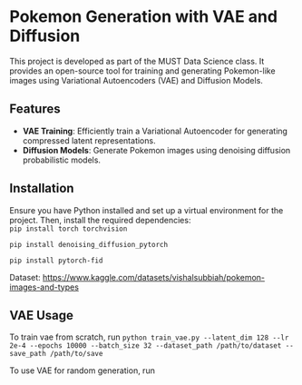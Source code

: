 # **Pokemon Generation with VAE and Diffusion**

This project is developed as part of the MUST Data Science class. It provides an open-source tool for training and generating Pokemon-like images using Variational Autoencoders (VAE) and Diffusion Models.

## **Features**
- **VAE Training**: Efficiently train a Variational Autoencoder for generating compressed latent representations.
- **Diffusion Models**: Generate Pokemon images using denoising diffusion probabilistic models.

## **Installation**
Ensure you have Python installed and set up a virtual environment for the project. Then, install the required dependencies:  
`pip install torch torchvision`  

`pip install denoising_diffusion_pytorch`

`pip install pytorch-fid`

Dataset: https://www.kaggle.com/datasets/vishalsubbiah/pokemon-images-and-types

## **VAE Usage**
To train vae from scratch, run
`python train_vae.py --latent_dim 128 --lr 2e-4 --epochs 10000 --batch_size 32 --dataset_path /path/to/dataset --save_path /path/to/save`

To use VAE for random generation, run




